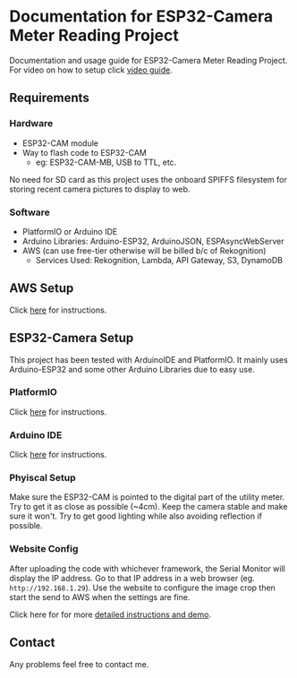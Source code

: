 # Documentation for ESP32-Camera Meter Reading Project
Documentation and usage guide for ESP32-Camera Meter Reading Project. For video on how to setup click [video guide](https://youtu.be/pHNRqF-2EDg).

## Requirements
### Hardware
- ESP32-CAM module 
- Way to flash code to ESP32-CAM
    - eg: ESP32-CAM-MB, USB to TTL, etc. 

No need for SD card as this project uses the onboard SPIFFS filesystem for storing recent camera pictures to display to web.

### Software
- PlatformIO or Arduino IDE
- Arduino Libraries: Arduino-ESP32, ArduinoJSON, ESPAsyncWebServer
- AWS (can use free-tier otherwise will be billed b/c of Rekognition)
    - Services Used: Rekognition, Lambda, API Gateway, S3, DynamoDB

## AWS Setup
Click [here](./AWS_Setup.md) for instructions.


## ESP32-Camera Setup
This project has been tested with ArduinoIDE and PlatformIO. It mainly uses Arduino-ESP32 and some other Arduino Libraries due to easy use.
### PlatformIO
Click [here](./PIOSetup.md) for instructions.

### Arduino IDE
Click [here](./ArduinoSetup.md) for instructions.


### Phyiscal Setup
Make sure the ESP32-CAM is pointed to the digital part of the utility meter. Try to get it as close as possible (~4cm). Keep the camera stable and make sure it won't. Try to get good lighting while also avoiding reflection if possible.

### Website Config
After uploading the code with whichever framework, the Serial Monitor will display the IP address. Go to that IP address in a web browser (eg. `http://192.168.1.29`). Use the website to configure the image crop then start the send to AWS when the settings are fine. 

Click here for for more [detailed instructions and demo](./WebsiteConfig.md).

## Contact
Any problems feel free to contact me.